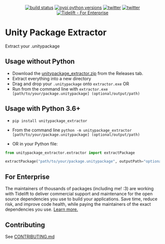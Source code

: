<p align="center">
    <a href="https://github.com/Cobertos/unitypackage_extractor/actions" target="_blank"><img alt="build status" src="https://github.com/Cobertos/unitypackage_extractor/workflows/Package%20Tests/badge.svg"></a>
    <a href="https://pypi.org/project/unitypackage_extractor/" target="_blank"><img alt="pypi python versions" src="https://img.shields.io/pypi/pyversions/unitypackage_extractor.svg"></a>
    <a href="https://twitter.com/cobertos" target="_blank"><img alt="twitter" src="https://img.shields.io/badge/twitter-%40cobertos-0084b4.svg"></a>
    <a href="https://cobertos.com" target="_blank"><img alt="twitter" src="https://img.shields.io/badge/website-cobertos.com-888888.svg"></a>
    <a href="https://tidelift.com/subscription/pkg/pypi-unitypackage-extractor?utm_source=pypi-unitypackage-extractor&utm_medium=referral&utm_campaign=readme" target="_blank"><img alt="Tidelift - For Enterprise" src="https://img.shields.io/static/v1?logo=data:image/png;base64,iVBORw0KGgoAAAANSUhEUgAAAA4AAAAMCAYAAABSgIzaAAAAAXNSR0IArs4c6QAAAARnQU1BAACxjwv8YQUAAAAJcEhZcwAADsMAAA7DAcdvqGQAAACjSURBVChTrZAxDoJAEEV3oNGCQk6ihYXH8hhehmt4DCoaGwsrE+L4f/LByboQC1/ymM2fmYRdc/chpbSDOSfVq2rkXuHTwG1Bk6Vew8UWboL8gxxmcaatzGyEz0mEDslLEo8zcFT+AXfu4RnyTHnu1V4GQwdVPhzvOGerYKiGF7iXPNdqL4OhDpJpkXRqz/BVc46qka+stPgTf128wUcms0BKbwwmZGRFmSUVAAAAAElFTkSuQmCC&message=For%20Enterprise&color=F6914D&label=%7F"></a>
</p>

# Unity Package Extractor

Extract your .unitypackage

## Usage without Python

* Download the [unitypackage_extractor.zip](https://github.com/Cobertos/unitypackage_extractor/releases/latest) from the Releases tab.
* Extract everything into a new directory
* Drag and drop your `.unitypackage` onto `extractor.exe` OR
* Run from the command line with `extractor.exe [path/to/your/package.unitypackage] (optional/output/path)`

## Usage with Python 3.6+

* `pip install unitypackage_extractor`

* From the command line `python -m unitypackage_extractor [path/to/your/package.unitypackage] (optional/output/path)`

* OR in your Python file:
```python
from unitypackage_extractor.extractor import extractPackage

extractPackage("path/to/your/package.unitypackage", outputPath="optional/output/path")
```

## For Enterprise

The maintainers of thousands of packages (including me! :3) are working with Tidelift to deliver commercial support and maintenance for the open source dependencies you use to build your applications. Save time, reduce risk, and improve code health, while paying the maintainers of the exact dependencies you use. [Learn more.](https://tidelift.com/subscription/pkg/pypi-unitypackage-extractor?utm_source=pypi-unitypackage-extractor&utm_medium=referral&utm_campaign=readme)

## Contributing
See [CONTRIBUTING.md](https://github.com/Cobertos/md2notion/blob/master/CONTRIBUTING.md)
